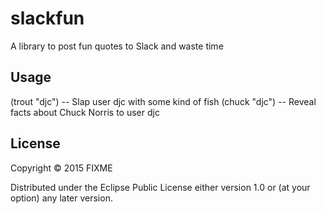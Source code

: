 # slackfun

A library to post fun quotes to Slack and waste time

## Usage

(trout "djc") -- Slap user djc with some kind of fish
(chuck "djc") -- Reveal facts about Chuck Norris to user djc

## License

Copyright © 2015 FIXME

Distributed under the Eclipse Public License either version 1.0 or (at
your option) any later version.
